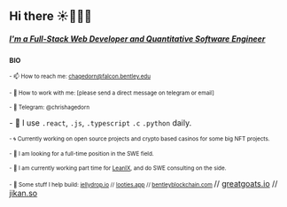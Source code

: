 ## Hi there ☀️👨🏻‍💻

##### **[I'm a Full-Stack Web Developer and Quantitative Software Engineer](https://www.chrishagedorn.dev/)**


<span style="font-size: 12px; font-weight: bold;">BIO</span>

<span style="font-size: 10px;">- 📫 How to reach me: chagedorn@falcon.bentley.edu</span>

<span style="font-size:10px;">- 💬 How to work with me: [please send a direct message on telegram or email]</span>

<span style="font-size:10px;">- 💬 Telegram: @chrishagedorn</span>

<span style="font-size10px;">- 🤖 I use 
<code>.react</code>,
<code>.js</code>,
<code>.typescript</code>
<code>.c</code>
<code>.python</code> daily.
</span>

<span style="font-size:10px;">- 🌀 Currently working on open source projects and crypto based casinos for some big NFT projects.

<span style="font-size:10px;">- 🤝 I am looking for a full-time position in the SWE field.

  <span style="font-size:10px;">- 🥥 I am currently working part time for [LeanIX](https://www.leanix.net/), and do SWE consulting on the side.

<span style="font-size:10px;">- 🚧 Some stuff I help build: [jellydrop.io](https://www.jellydrop.io/) // [looties.app](https://www.looties.app/) // [bentleyblockchain.com](https://www.bentleyblockchain.com/) </span> // [greatgoats.io](https://www.greatgoats.io/) // [jikan.so](https://pre-evolve.jikan.so/)
